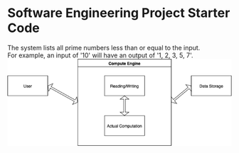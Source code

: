 # Software Engineering Project Starter Code

The system lists all prime numbers less than or equal to the input.  
For example, an input of '10' will have an output of '1, 2, 3, 5, 7'.  
![Checkpoint 2 System Diagram](https://github.com/CPS353-Suny-New-Paltz/project-starter-code-npolarski1/blob/main/Checkpoint2Diagram.png?raw=true)
